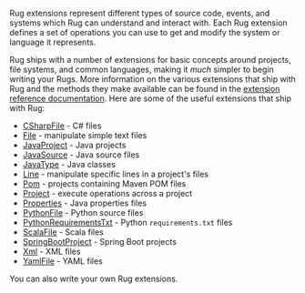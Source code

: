 Rug extensions represent different types of source code, events, and
systems which Rug can understand and interact with.  Each Rug
extension defines a set of operations you can use to get and
modify the system or language it represents.

Rug ships with a number of extensions for basic concepts around
projects, file systems, and common languages, making it *much* simpler
to begin writing your Rugs.  More information on the various
extensions that ship with Rug and the methods they make available can
be found in the [extension reference documentation][typedoc].  Here
are some of the useful extensions that ship with Rug:

-   [CSharpFile](http://apidocs.atomist.com/typedoc/interfaces/csharpfile.html) - C# files
-   [File](http://apidocs.atomist.com/typedoc/interfaces/file.html) - manipulate simple text files
-   [JavaProject](http://apidocs.atomist.com/typedoc/interfaces/javaproject.html) - Java projects
-   [JavaSource](http://apidocs.atomist.com/typedoc/interfaces/javasource.html) - Java source files
-   [JavaType](http://apidocs.atomist.com/typedoc/interfaces/javatype.html) - Java classes
-   [Line](http://apidocs.atomist.com/typedoc/interfaces/line.html) - manipulate specific lines in a project's files
-   [Pom](http://apidocs.atomist.com/typedoc/interfaces/pom.html) - projects containing Maven POM files
-   [Project](http://apidocs.atomist.com/typedoc/interfaces/project.html) - execute operations across a project
-   [Properties](http://apidocs.atomist.com/typedoc/interfaces/properties.html) - Java properties files
-   [PythonFile](http://apidocs.atomist.com/typedoc/interfaces/pythonfile.html) - Python source files
-   [PythonRequirementsTxt](http://apidocs.atomist.com/typedoc/interfaces/pythonrequirementstxt.html) - Python `requirements.txt` files
-   [ScalaFile](http://apidocs.atomist.com/typedoc/interfaces/scalafile.html) - Scala files
-   [SpringBootProject](http://apidocs.atomist.com/typedoc/interfaces/springbootproject.html) - Spring Boot projects
-   [Xml](http://apidocs.atomist.com/typedoc/interfaces/xml.html) - XML files
-   [YamlFile](http://apidocs.atomist.com/typedoc/interfaces/yamlfile.html) - YAML files

[typedoc]: http://apidocs.atomist.com/typedoc/

You can also write your own Rug extensions.
